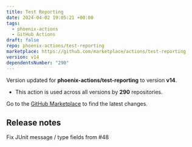 ```yaml
---
title: Test Reporting
date: 2024-04-02 19:05:21 +00:00
tags:
  - phoenix-actions
  - GitHub Actions
draft: false
repo: phoenix-actions/test-reporting
marketplace: https://github.com/marketplace/actions/test-reporting
version: v14
dependentsNumber: "290"
---
```



Version updated for **phoenix-actions/test-reporting** to version **v14**.
- This action is used across all versions by **290** repositories.

Go to the [GitHub Marketplace](https://github.com/marketplace/actions/test-reporting) to find the latest changes.

## Release notes

Fix JUnit message / type fields from #48 
